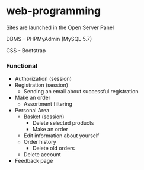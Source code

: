 # web-programming

Sites are launched in the Open Server Panel

DBMS - PHPMyAdmin (MySQL 5.7)

CSS - Bootstrap

### Functional
- Authorization (session)
- Registration (session)
  + Sending an email about successful registration
- Make an order 
  + Assortment filtering
- Personal Area
  + Basket (session)
    - Delete selected products
    - Make an order
  + Edit information about yourself
  + Order history
    - Delete old orders
  + Delete account
- Feedback page
